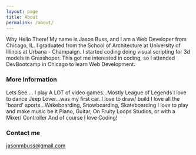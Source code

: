 ```yaml
---
layout: page
title: About
permalink: /about/
---
```


Why Hello There! My name is Jason Buss, and I am a Web Developer from Chicago, IL. I graduated from the School of Architecture at University of Illinois at Urbana - Champaign. I started coding doing visual scripting for 3d models in Grasshoper. This got me interested in coding, so I attended DevBootcamp in Chicago to learn Web Development. 

### More Information

Lets See....
I play A LOT of video games...Mostly League of Legends
I love to dance
Jeep Lover...was my first car.
I love to draw/ build
I love all the 'board' sports...Wakeboarding, Snowboarding, Skateboarding
I love to play and make music be it Piano, Guitar, On Fruity Loops Studios, or with a Mixer/ Controller
And of course I love Coding!


### Contact me

[jasonmbuss@gmail.com](mailto:jasonmbuss@gmail.com)